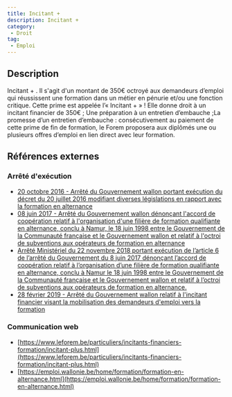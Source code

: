```yaml
---
title: Incitant + 
description: Incitant + 
category: 
 - Droit
tag: 
 - Emploi
---
```


## Description

Incitant + .
Il s'agit d'un montant de 350€ octroyé aux demandeurs d’emploi qui réussissent une formation dans un métier en pénurie et/ou une fonction critique. Cette prime est appelée l’« Incitant + » !
 Elle donne droit à un incitant financier de 350€ ; Une préparation à un entretien d’embauche ;La promesse d’un entretien d’embauche : consécutivement au paiement de cette prime de fin de formation, le Forem proposera aux diplômés une ou plusieurs offres d’emploi en lien direct avec leur formation.

## Références externes 

### Arrêté d'exécution

- [20 octobre 2016 - Arrêté du Gouvernement wallon portant exécution du décret du 20 juillet 2016 modifiant diverses législations en rapport avec la formation en alternance](https://wallex.wallonie.be/eli/arrete/2016/10/20/2016205607/2016/09/01)
- [08 juin 2017 - Arrêté du Gouvernement wallon dénonçant l'accord de coopération relatif à l'organisation d'une filière de formation qualifiante en alternance, conclu à Namur, le 18 juin 1998 entre le Gouvernement de la Communauté française et le Gouvernement wallon et relatif à l'octroi de subventions aux opérateurs de formation en alternance](https://wallex.wallonie.be/eli/arrete/2017/06/08/2017203882/2016/08/31?doc=30692&rev=32327-20720)
- [Arrêté Ministériel du 22 novembre 2018 portant exécution de l’article 6 de l’arrêté du Gouvernement du 8 juin 2017 dénonçant l’accord de coopération relatif à l’organisation d’une filière de formation qualifiante en alternance, conclu à Namur le 18 juin 1998 entre le Gouvernement de la Communauté française et le Gouvernement wallon et relatif à l’octroi de subventions aux opérateurs de formation en alternance.](https://www.ejustice.just.fgov.be/cgi/article_body.pl?language=fr&caller=summary&pub_date=19-02-04&numac=2019010582)
- [28 février 2019 - Arrêté du Gouvernement wallon relatif à l'incitant financier visant la mobilisation des demandeurs d'emploi vers la formation](https://wallex.wallonie.be/eli/arrete/2019/02/28/2019201768/2018/09/01)
### Communication web

- [https://www.leforem.be/particuliers/incitants-financiers-formation/incitant-plus.html](https://www.leforem.be/particuliers/incitants-financiers-formation/incitant-plus.html)
- [https://emploi.wallonie.be/home/formation/formation-en-alternance.html](https://emploi.wallonie.be/home/formation/formation-en-alternance.html)


